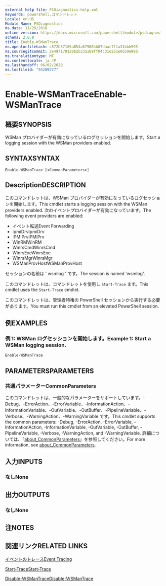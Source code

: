 ```yaml
---
external help file: PSDiagnostics-help.xml
keywords: powershell,コマンドレット
Locale: en-US
Module Name: PSDiagnostics
ms.date: 11/29/2018
online version: https://docs.microsoft.com/powershell/module/psdiagnostics/enable-wsmantrace?view=powershell-7&WT.mc_id=ps-gethelp
schema: 2.0.0
title: Enable-WSManTrace
ms.openlocfilehash: c872b57186a854a67908bb07daac7f1a31bbb995
ms.sourcegitcommit: 2e497178126b2b33a169ff04c31e251e0b59e89b
ms.translationtype: MT
ms.contentlocale: ja-JP
ms.lasthandoff: 06/02/2020
ms.locfileid: "93209277"
---
```

# <span data-ttu-id="d0360-103">Enable-WSManTrace</span><span class="sxs-lookup"><span data-stu-id="d0360-103">Enable-WSManTrace</span></span>

## <span data-ttu-id="d0360-104">概要</span><span class="sxs-lookup"><span data-stu-id="d0360-104">SYNOPSIS</span></span>
<span data-ttu-id="d0360-105">WSMan プロバイダーが有効になっているログセッションを開始します。</span><span class="sxs-lookup"><span data-stu-id="d0360-105">Start a logging session with the WSMan providers enabled.</span></span>

## <span data-ttu-id="d0360-106">SYNTAX</span><span class="sxs-lookup"><span data-stu-id="d0360-106">SYNTAX</span></span>

```
Enable-WSManTrace [<CommonParameters>]
```

## <span data-ttu-id="d0360-107">Description</span><span class="sxs-lookup"><span data-stu-id="d0360-107">DESCRIPTION</span></span>
<span data-ttu-id="d0360-108">このコマンドレットは、WSMan プロバイダーが有効になっているログセッションを開始します。</span><span class="sxs-lookup"><span data-stu-id="d0360-108">This cmdlet starts a logging session with the WSMan providers enabled.</span></span> <span data-ttu-id="d0360-109">次のイベントプロバイダーが有効になっています。</span><span class="sxs-lookup"><span data-stu-id="d0360-109">The following event providers are enabled:</span></span>

- <span data-ttu-id="d0360-110">イベント転送</span><span class="sxs-lookup"><span data-stu-id="d0360-110">Event Forwarding</span></span>
- <span data-ttu-id="d0360-111">IpmiDrv</span><span class="sxs-lookup"><span data-stu-id="d0360-111">IpmiDrv</span></span>
- <span data-ttu-id="d0360-112">IPMIPrv</span><span class="sxs-lookup"><span data-stu-id="d0360-112">IPMIPrv</span></span>
- <span data-ttu-id="d0360-113">WinRM</span><span class="sxs-lookup"><span data-stu-id="d0360-113">WinRM</span></span>
- <span data-ttu-id="d0360-114">WinrsCmd</span><span class="sxs-lookup"><span data-stu-id="d0360-114">WinrsCmd</span></span>
- <span data-ttu-id="d0360-115">WinrsExe</span><span class="sxs-lookup"><span data-stu-id="d0360-115">WinrsExe</span></span>
- <span data-ttu-id="d0360-116">WinrsMgr</span><span class="sxs-lookup"><span data-stu-id="d0360-116">WinrsMgr</span></span>
- <span data-ttu-id="d0360-117">WSManProvHost</span><span class="sxs-lookup"><span data-stu-id="d0360-117">WSManProvHost</span></span>

<span data-ttu-id="d0360-118">セッションの名前は ' wsmlog ' です。</span><span class="sxs-lookup"><span data-stu-id="d0360-118">The session is named 'wsmlog'.</span></span>

<span data-ttu-id="d0360-119">このコマンドレットは、コマンドレットを使用し `Start-Trace` ます。</span><span class="sxs-lookup"><span data-stu-id="d0360-119">This cmdlet uses the `Start-Trace` cmdlet.</span></span>

<span data-ttu-id="d0360-120">このコマンドレットは、管理者特権の PowerShell セッションから実行する必要があります。</span><span class="sxs-lookup"><span data-stu-id="d0360-120">You must run this cmdlet from an elevated PowerShell session.</span></span>

## <span data-ttu-id="d0360-121">例</span><span class="sxs-lookup"><span data-stu-id="d0360-121">EXAMPLES</span></span>

### <span data-ttu-id="d0360-122">例 1: WSMan ログセッションを開始します。</span><span class="sxs-lookup"><span data-stu-id="d0360-122">Example 1: Start a WSMan logging session.</span></span>

```powershell
Enable-WSManTrace
```

## <span data-ttu-id="d0360-123">PARAMETERS</span><span class="sxs-lookup"><span data-stu-id="d0360-123">PARAMETERS</span></span>

### <span data-ttu-id="d0360-124">共通パラメーター</span><span class="sxs-lookup"><span data-stu-id="d0360-124">CommonParameters</span></span>

<span data-ttu-id="d0360-125">このコマンドレットは、一般的なパラメーターをサポートしています。-Debug、-ErrorAction、-ErrorVariable、-InformationAction、-InformationVariable、-OutVariable、-OutBuffer、-PipelineVariable、-Verbose、-WarningAction、-WarningVariable です。</span><span class="sxs-lookup"><span data-stu-id="d0360-125">This cmdlet supports the common parameters: -Debug, -ErrorAction, -ErrorVariable, -InformationAction, -InformationVariable, -OutVariable, -OutBuffer, -PipelineVariable, -Verbose, -WarningAction, and -WarningVariable.</span></span> <span data-ttu-id="d0360-126">詳細については、「[about_CommonParameters](https://go.microsoft.com/fwlink/?LinkID=113216)」を参照してください。</span><span class="sxs-lookup"><span data-stu-id="d0360-126">For more information, see [about_CommonParameters](https://go.microsoft.com/fwlink/?LinkID=113216).</span></span>

## <span data-ttu-id="d0360-127">入力</span><span class="sxs-lookup"><span data-stu-id="d0360-127">INPUTS</span></span>

### <span data-ttu-id="d0360-128">なし</span><span class="sxs-lookup"><span data-stu-id="d0360-128">None</span></span>

## <span data-ttu-id="d0360-129">出力</span><span class="sxs-lookup"><span data-stu-id="d0360-129">OUTPUTS</span></span>

### <span data-ttu-id="d0360-130">なし</span><span class="sxs-lookup"><span data-stu-id="d0360-130">None</span></span>

## <span data-ttu-id="d0360-131">注</span><span class="sxs-lookup"><span data-stu-id="d0360-131">NOTES</span></span>

## <span data-ttu-id="d0360-132">関連リンク</span><span class="sxs-lookup"><span data-stu-id="d0360-132">RELATED LINKS</span></span>

[<span data-ttu-id="d0360-133">イベントのトレース</span><span class="sxs-lookup"><span data-stu-id="d0360-133">Event Tracing</span></span>](/windows/desktop/ETW/event-tracing-portal)

[<span data-ttu-id="d0360-134">Start-Trace</span><span class="sxs-lookup"><span data-stu-id="d0360-134">Start-Trace</span></span>](start-trace.md)

[<span data-ttu-id="d0360-135">Disable-WSManTrace</span><span class="sxs-lookup"><span data-stu-id="d0360-135">Disable-WSManTrace</span></span>](Disable-WSManTrace.md)
